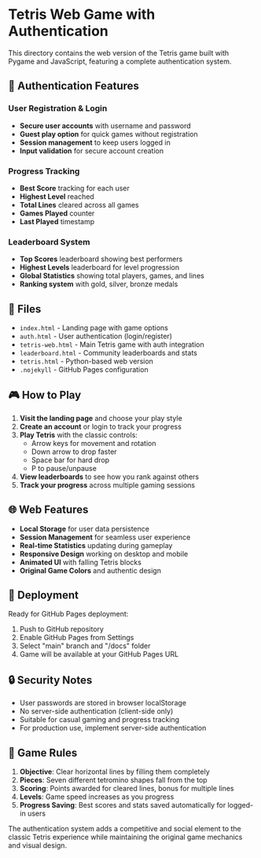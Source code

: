 # Tetris Web Game with Authentication

This directory contains the web version of the Tetris game built with Pygame and JavaScript, featuring a complete authentication system.

## 🔐 Authentication Features

### User Registration & Login
- **Secure user accounts** with username and password
- **Guest play option** for quick games without registration
- **Session management** to keep users logged in
- **Input validation** for secure account creation

### Progress Tracking
- **Best Score** tracking for each user
- **Highest Level** reached
- **Total Lines** cleared across all games
- **Games Played** counter
- **Last Played** timestamp

### Leaderboard System
- **Top Scores** leaderboard showing best performers
- **Highest Levels** leaderboard for level progression
- **Global Statistics** showing total players, games, and lines
- **Ranking system** with gold, silver, bronze medals

## 📁 Files

- `index.html` - Landing page with game options
- `auth.html` - User authentication (login/register)
- `tetris-web.html` - Main Tetris game with auth integration
- `leaderboard.html` - Community leaderboards and stats
- `tetris.html` - Python-based web version 
- `.nojekyll` - GitHub Pages configuration

## 🎮 How to Play

1. **Visit the landing page** and choose your play style
2. **Create an account** or login to track your progress
3. **Play Tetris** with the classic controls:
   - Arrow keys for movement and rotation
   - Down arrow to drop faster
   - Space bar for hard drop
   - P to pause/unpause
4. **View leaderboards** to see how you rank against others
5. **Track your progress** across multiple gaming sessions

## 🌐 Web Features

- **Local Storage** for user data persistence
- **Session Management** for seamless user experience
- **Real-time Statistics** updating during gameplay
- **Responsive Design** working on desktop and mobile
- **Animated UI** with falling Tetris blocks
- **Original Game Colors** and authentic design

## 🚀 Deployment

Ready for GitHub Pages deployment:
1. Push to GitHub repository
2. Enable GitHub Pages from Settings
3. Select "main" branch and "/docs" folder
4. Game will be available at your GitHub Pages URL

## 🔒 Security Notes

- User passwords are stored in browser localStorage
- No server-side authentication (client-side only)
- Suitable for casual gaming and progress tracking
- For production use, implement server-side authentication

## 🎯 Game Rules

1. **Objective**: Clear horizontal lines by filling them completely
2. **Pieces**: Seven different tetromino shapes fall from the top
3. **Scoring**: Points awarded for cleared lines, bonus for multiple lines
4. **Levels**: Game speed increases as you progress
5. **Progress Saving**: Best scores and stats saved automatically for logged-in users

The authentication system adds a competitive and social element to the classic Tetris experience while maintaining the original game mechanics and visual design.
